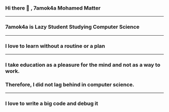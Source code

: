 ### Hi there 👋 , 7amok4a Mohamed Matter
                                   
                                      

----------------------------------------------------------------------------------------------------------------------------------


### 7amok4a is Lazy Student Studying Computer Science


----------------------------------------------------------------------------------------------------------------------------------

### I love to learn without a routine or a plan 
 
 -----------------------------------------------------------------------------------------------------------------------------------


### I take education as a pleasure for the mind and not as a way to work.  

### Therefore, I did not lag behind in computer science.


----------------------------------------------------------------------------------------------------------------------------------

 
 ### I love to write a big code and debug it 

<!--
**7amok4a/7amok4a** is a ✨ _special_ ✨ repository because its `README.md` (this file) appears on your GitHub profile.

Here are some ideas to get you started:

- 🔭 I’m currently working on ...
- 🌱 I’m currently learning ...
- 👯 I’m looking to collaborate on ...
- 🤔 I’m looking for help with ...
- 💬 Ask me about ...
- 📫 How to reach me: ...
- 😄 Pronouns: ...
- ⚡ Fun fact: ...
-->
